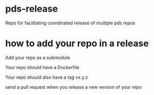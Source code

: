 # pds-release
Repo for facilitating coordinated release of multiple pds repos


# how to add your repo in a release
Add your repo as a submodule

Your repo should have a Dockerfile

Your repo should also have a tag vx.y.z

send a pull request when you release a new version of your repo

